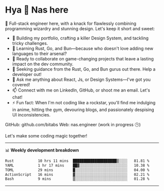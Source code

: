 # Hya 👋 Nas here

👋 Full-stack engineer here, with a knack for flawlessly combining programming wizardry and stunning design. Let's keep it short and sweet:

- 🔭 Building my portfolio, crafting a killer Design System, and tackling tricky challenges.
- 🌱 Learning Rust, Go, and Bun—because who doesn't love adding new languages to their arsenal?
- 👯 Ready to collaborate on game-changing projects that leave a lasting impact on the dev community.
- 🤔 Seeking guidance from the Rust, Go, and Bun gurus out there. Help a developer out!
- 💬 Ask me anything about React, Js, or Design Systems—I've got you covered!
- 📫 Connect with me on LinkedIn, GitHub, or shoot me an email. Let's chat!
- ⚡ Fun fact: When I'm not coding like a rockstar, you'll find me indulging in anime, hitting the gym, devouring blogs, and passionately despising UI inconsistencies.

GitHub: github.com/bitabs
Web: nas.engineer (work in progress 🕒)

Let's make some coding magic together!

-------
📊 **Weekly development breakdown**
<!--START_SECTION:waka-->

```txt
Rust           10 hrs 11 mins  ████████████████████▒░░░░   81.81 %
YAML           1 hr 17 mins    ██▓░░░░░░░░░░░░░░░░░░░░░░   10.38 %
TOML           29 mins         █░░░░░░░░░░░░░░░░░░░░░░░░   04.00 %
ActionScript   16 mins         ▓░░░░░░░░░░░░░░░░░░░░░░░░   02.21 %
Bash           9 mins          ▒░░░░░░░░░░░░░░░░░░░░░░░░   01.28 %
```

<!--END_SECTION:waka-->
-------
